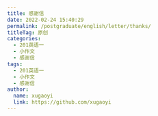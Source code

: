 ```yaml
---
title: 感谢信
date: 2022-02-24 15:40:29
permalink: /postgraduate/english/letter/thanks/
titleTag: 原创
categories: 
  - 201英语一
  - 小作文
  - 感谢信
tags: 
  - 201英语一
  - 小作文
  - 感谢信
author: 
  name: xugaoyi
  link: https://github.com/xugaoyi
---
```

